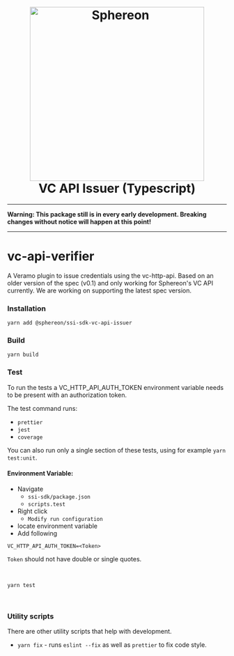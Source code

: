 <!--suppress HtmlDeprecatedAttribute -->
<h1 align="center">
  <br>
  <a href="https://www.sphereon.com"><img src="https://sphereon.com/content/themes/sphereon/assets/img/logo.svg" alt="Sphereon" width="400"></a>
  <br>VC API Issuer (Typescript) 
  <br>
</h1>

---

**Warning: This package still is in every early development. Breaking changes without notice will happen at this point!**

---

# vc-api-verifier

A Veramo plugin to issue credentials using the vc-http-api. Based on an older version of the spec (v0.1) and only working for Sphereon's VC API currently. We are working on supporting the latest spec version.

### Installation

```shell
yarn add @sphereon/ssi-sdk-vc-api-issuer
```

### Build

```shell
yarn build
```

### Test

To run the tests a VC_HTTP_API_AUTH_TOKEN environment variable needs to be present with an authorization token.

The test command runs:

- `prettier`
- `jest`
- `coverage`

You can also run only a single section of these tests, using for example `yarn test:unit`.

#### Environment Variable:

- Navigate
  - `ssi-sdk/package.json`
  - `scripts.test`
- Right click
  - `Modify run configuration`
- locate environment variable
- Add following
```
VC_HTTP_API_AUTH_TOKEN=<Token>
```

`Token` should not have double or single quotes.

<br />

```shell
yarn test
```

<br />

### Utility scripts

There are other utility scripts that help with development.

- `yarn fix` - runs `eslint --fix` as well as `prettier` to fix code style.
